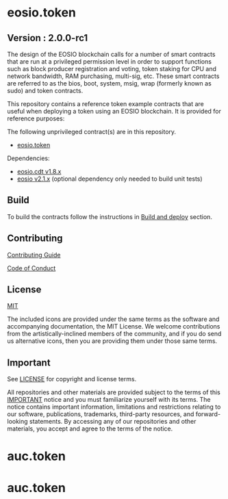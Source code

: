 # eosio.token
## Version : 2.0.0-rc1

The design of the EOSIO blockchain calls for a number of smart contracts that are run at a privileged permission level in order to support functions such as block producer registration and voting, token staking for CPU and network bandwidth, RAM purchasing, multi-sig, etc.  These smart contracts are referred to as the bios, boot, system, msig, wrap (formerly known as sudo) and token contracts.

This repository contains a reference token example contracts that are useful when deploying a token using an EOSIO blockchain.  It is provided for reference purposes:

The following unprivileged contract(s) are in this repository.
   * [eosio.token](./contracts/eosio.token)

Dependencies:
* [eosio.cdt v1.8.x](https://github.com/EOSIO/eosio.cdt/releases/tag/v1.8.0-rc1)
* [eosio v2.1.x](https://github.com/EOSIO/eos/releases/tag/v2.1.0-rc2) (optional dependency only needed to build unit tests)

## Build

To build the contracts follow the instructions in [Build and deploy](./docs/01_build-and-deploy.md) section.

## Contributing

[Contributing Guide](./CONTRIBUTING.md)

[Code of Conduct](./CONTRIBUTING.md#conduct)

## License

[MIT](./LICENSE)

The included icons are provided under the same terms as the software and accompanying documentation, the MIT License.  We welcome contributions from the artistically-inclined members of the community, and if you do send us alternative icons, then you are providing them under those same terms.

## Important

See [LICENSE](./LICENSE) for copyright and license terms.

All repositories and other materials are provided subject to the terms of this [IMPORTANT](./IMPORTANT.md) notice and you must familiarize yourself with its terms.  The notice contains important information, limitations and restrictions relating to our software, publications, trademarks, third-party resources, and forward-looking statements.  By accessing any of our repositories and other materials, you accept and agree to the terms of the notice.
# auc.token
# auc.token
